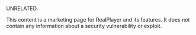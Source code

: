 UNRELATED.

This content is a marketing page for RealPlayer and its features. It does not contain any information about a security vulnerability or exploit.